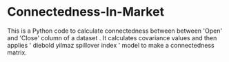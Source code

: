 # Connectedness-In-Market

This is a Python code to calculate connectedness between between 'Open' and 'Close' column of a dataset . 
It calculates covariance values and then applies ' diebold yilmaz spillover index ' model to make a connectedness matrix.
